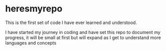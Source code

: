 # heresmyrepo
This is the first set of code I have ever learned and understood.

I have started my journey in coding and have set this repo to document my progress, it will be small at first but will expand as I get to understand more languages and concepts

